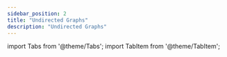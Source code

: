 ```yaml
---
sidebar_position: 2
title: "Undirected Graphs"
description: "Undirected Graphs"
---
```


import Tabs from '@theme/Tabs';
import TabItem from '@theme/TabItem';

